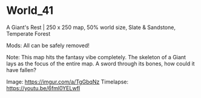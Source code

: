 # World_41
A Giant's Rest | 250 x 250 map, 50% world size, Slate &amp; Sandstone, Temperate Forest 

Mods: All can be safely removed!

Note: This map hits the fantasy vibe completely. The skeleton of a Giant lays as the focus of the entire map. A sword through its bones, how could it have fallen?

Image: https://imgur.com/a/TgGbqNz
Timelapse: https://youtu.be/6fml0YELwfI
